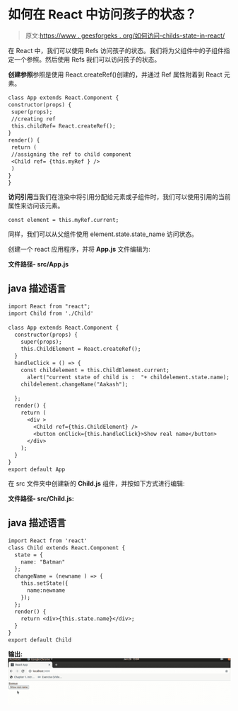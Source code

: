 # 如何在 React 中访问孩子的状态？

> 原文:[https://www . geesforgeks . org/如何访问-childs-state-in-react/](https://www.geeksforgeeks.org/how-to-access-childs-state-in-react/)

在 React 中，我们可以使用 Refs 访问孩子的状态。我们将为父组件中的子组件指定一个参照。然后使用 Refs 我们可以访问孩子的状态。

**创建参照**参照是使用 React.createRef()创建的，并通过 Ref 属性附着到 React 元素。

```
class App extends React.Component {
constructor(props) {
 super(props);
 //creating ref
 this.childRef= React.createRef();
}
render() {
 return (
 //assigning the ref to child component
 <Child ref= {this.myRef } />
 )
}
}
```

**访问引用**当我们在渲染中将引用分配给元素或子组件时，我们可以使用引用的当前属性来访问该元素。

```
const element = this.myRef.current;
```

同样，我们可以从父组件使用 element.state.state_name 访问状态。

创建一个 react 应用程序，并将 **App.js** 文件编辑为:

**文件路径- src/App.js**

## java 描述语言

```
import React from "react";
import Child from './Child'

class App extends React.Component {
  constructor(props) {
    super(props);
    this.ChildElement = React.createRef();
  }
  handleClick = () => {
    const childelement = this.ChildElement.current;
      alert("current state of child is :  "+ childelement.state.name);
    childelement.changeName("Aakash");

  };
  render() {
    return (
      <div >
        <Child ref={this.ChildElement} />
        <button onClick={this.handleClick}>Show real name</button>
      </div>
    );
  }
}
export default App
```

在 src 文件夹中创建新的 **Child.js** 组件，并按如下方式进行编辑:

**文件路径- src/Child.js:**

## java 描述语言

```
import React from 'react'
class Child extends React.Component {
  state = {
    name: "Batman"
  };
  changeName = (newname ) => {
    this.setState({
      name:newname
    });
  };
  render() {
    return <div>{this.state.name}</div>;
  }
}
export default Child
```

**输出:** ![](img/fd14e3b00591c67d39f79e4253d4fbdf.png)